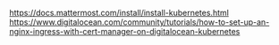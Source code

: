 https://docs.mattermost.com/install/install-kubernetes.html
https://www.digitalocean.com/community/tutorials/how-to-set-up-an-nginx-ingress-with-cert-manager-on-digitalocean-kubernetes

